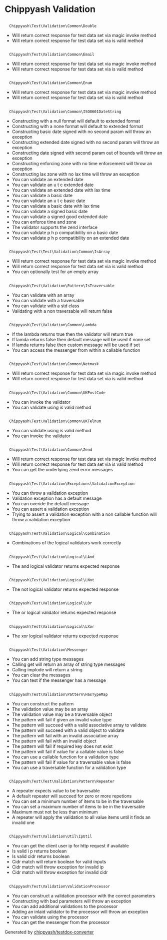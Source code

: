 # Chippyash Validation

## 
      Chippyash\Test\Validation\Common\Double
    

*  Will return correct response for test data set via magic invoke method
*  Will return correct response for test data set via is valid method

## 
      Chippyash\Test\Validation\Common\Email
    

*  Will return correct response for test data set via magic invoke method
*  Will return correct response for test data set via is valid method

## 
      Chippyash\Test\Validation\Common\Enum
    

*  Will return correct response for test data set via magic invoke method
*  Will return correct response for test data set via is valid method

## 
      Chippyash\Test\Validation\Common\ISO8601DateString
    

*  Constructing with a null format will default to extended format
*  Constructing with a none format will default to extended format
*  Constructing basic date signed with no second param will throw an exception
*  Constructing extended date signed with no second param will throw an exception
*  Constructing date signed with second param out of bounds will throw an exception
*  Constructing enforcing zone with no time enforcement will throw an exception
*  Constructing lax zone with no lax time will throw an exception
*  You can validate an extended date
*  You can validate an u t c extended date
*  You can validate an extended date with lax time
*  You can validate a basic date
*  You can validate an u t c basic date
*  You can validate a basic date with lax time
*  You can validate a signed basic date
*  You can validate a signed good extended date
*  You can enforce time and zone
*  The validator supports the zend interface
*  You can validate p h p compatibility on a basic date
*  You can validate p h p compatibility on an extended date

## 
      Chippyash\Test\Test\Validation\Common\IsArray
    

*  Will return correct response for test data set via magic invoke method
*  Will return correct response for test data set via is valid method
*  You can optionally test for an empty array

## 
      Chippyash\Test\Validation\Pattern\IsTraversable
    

*  You can validate with an array
*  You can validate with a traversable
*  You can validate with a std class
*  Validating with a non traversable will return false

## 
      Chippyash\Test\Validation\Common\Lambda
    

*  If the lambda returns true then the validator will return true
*  If lamda returns false then default message will be used if none set
*  If lamda returns false then custom message will be used if set
*  You can access the messenger from within a callable function

## 
      Chippyash\Test\Validation\Common\Netmask
    

*  Will return correct response for test data set via magic invoke method
*  Will return correct response for test data set via is valid method

## 
      Chippyash\Test\Validation\Common\UKPostCode
    

*  You can invoke the validator
*  You can validate using is valid method

## 
      Chippyash\Test\Validation\Common\UKTelnum
    

*  You can validate using is valid method
*  You can invoke the validator

## 
      Chippyash\Test\Validation\Common\Zend
    

*  Will return correct response for test data set via magic invoke method
*  Will return correct response for test data set via is valid method
*  You can get the underlying zend error messages

## 
      Chippyash\Test\Validation\Exceptions\ValidationException
    

*  You can throw a validation exception
*  Validation exception has a default message
*  You can overide the default message
*  You can assert a validation exception
*  Trying to assert a validation exception with a non callable function will throw a validation exception

## 
      Chippyash\Test\Validation\Logical\Combination
    

*  Combinations of the logical validators work correctly

## 
      Chippyash\Test\Validation\Logical\LAnd
    

*  The and logical validator returns expected response

## 
      Chippyash\Test\Validation\Logical\LNot
    

*  The not logical validator returns expected response

## 
      Chippyash\Test\Validation\Logical\LOr
    

*  The or logical validator returns expected response

## 
      Chippyash\Test\Validation\Logical\LXor
    

*  The xor logical validator returns expected response

## 
      Chippyash\Test\Validation\Messenger
    

*  You can add string type messages
*  Calling get will return an array of string type messages
*  Calling implode will return a string
*  You can clear the messages
*  You can test if the messenger has a message

## 
      Chippyash\Test\Validation\Pattern\HasTypeMap
    

*  You can construct the pattern
*  The validation value may be an array
*  The validation value may be a traversable object
*  The pattern will fail if given an invalid value type
*  The pattern will succeed with a valid associative array to validate
*  The pattern will succeed with a valid object to validate
*  The pattern will fail with an invalid associative array
*  The pattern will fail with an invalid object
*  The pattern will fail if required key does not exist
*  The pattern will fail if value for a callable value is false
*  You can use a callable function for a validation type
*  The pattern will fail if value for a traversable value is false
*  You can use a traversable function for a validation type

## 
      Chippyash\Test\Test\Validation\Pattern\Repeater
    

*  A repeater expects value to be traversable
*  A default repeater will succeed for zero or more repetions
*  You can set a minimum number of items to be in the traversable
*  You can set a maximum number of items to be in the traversable
*  Maximum must not be less than minimum
*  A repeater will apply the validation to all value items until it finds an invalid one

## 
      Chippyash\Test\Validation\Util\IpUtil
    

*  You can get the client user ip for http request if available
*  Is valid i p returns boolean
*  Is valid cidr returns boolean
*  Cidr match will return boolean for valid inputs
*  Cidr match will throw exception for invalid ip
*  Cidr match will throw exception for invalid cidr

## 
      Chippyash\Test\Validation\ValidationProcessor
    

*  You can construct a validation processor with the correct parameters
*  Constructing with bad parameters will throw an exception
*  You can add additional validations to the processor
*  Adding an inlaid validator to the processor will throw an exception
*  You can validate using the processor
*  You can get the messenger from the processor


Generated by [chippyash/testdox-converter](https://github.com/chippyash/Testdox-Converter)